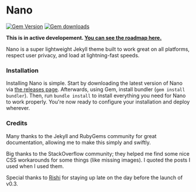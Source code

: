 # Nano

[![Gem Version](https://badge.fury.io/rb/nano-theme.svg)](https://badge.fury.io/rb/nano-theme) [![Gem downloads](https://img.shields.io/gem/dt/nano-theme)](https://rubygems.org/gems/nano-theme)

**This is in active developement. [You can see the roadmap here.](https://trello.com/b/6uBEAJwj)**

Nano is a super lightweight Jekyll theme built to work great on all platforms, respect user privacy, and load at lightning-fast speeds.

### Installation
Installing Nano is simple. Start by downloading the latest version of Nano via [the releases page](https://github.com/doamatto/nano/releases/latest). Afterwards, using Gem, install bundler (`gem install bundler`). Then, run `bundle install` to install everything you need for Nano to work properly. You're now ready to configure your installation and deploy wherever. 

### Credits
Many thanks to the Jekyll and RubyGems community for great documentation, allowing me to make this simply and swiftly.

Big thanks to the StackOverflow community; they helped me find some nice CSS workarounds for some things (like missing images). I quoted the posts I used when I used them.

Special thanks to [Rishi](https://github.com/rveerepalli) for staying up late on the day before the launch of v0.3.
